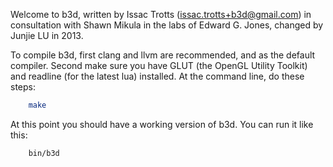 Welcome to b3d, written by Issac Trotts (issac.trotts+b3d@gmail.com) in consultation with Shawn Mikula in the labs of Edward G. Jones, changed by Junjie LU in 2013.

To compile b3d, first clang and llvm are recommended, and as the default compiler.  Second make sure you have GLUT (the OpenGL Utility Toolkit) and readline (for the latest lua) installed.  At the command line, do these steps:

```sh
	make
```

At this point you should have a working version of b3d.  You can run it like this:

```sh
	bin/b3d
```
